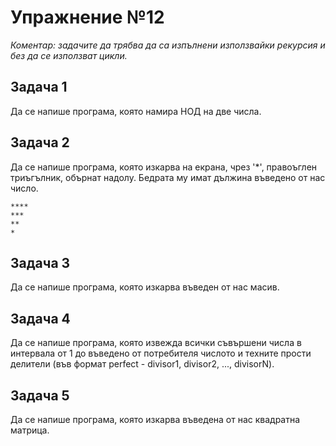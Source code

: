 # Упражнение №12 
_Коментар: задачите да трябва да са изпълнени използвайки рекурсия и без да се използват цикли._

## Задача 1
Да се напише програма, която намира НОД на две числа.

## Задача 2
Да се напише програма, която изкарва на екрана, чрез '\*', правоъглен триъгълник, обърнат надолу. Бедрата му имат дължина въведено от нас число.
```
****
***
**
*
```

## Задача 3
Да се напише програма, която изкарва въведен от нас масив.

## Задача 4
Да се напише програма, която извежда всички съвършени числа в интервала от 1 до въведено от потребителя числото и техните прости делители (във формат perfect - divisor1, divisor2, ..., divisorN).

## Задача 5
Да се напише програма, която изкарва въведена от нас квадратна матрица.

